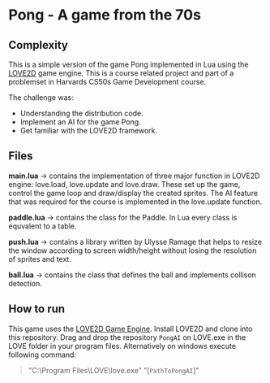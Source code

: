 # Pong - A game from the 70s
## Complexity
This is a simple version of the game Pong implemented in Lua using the [LOVE2D](https://love2d.org/) game engine. This is a course related project and part of a problemset in Harvards CS50s Game Development course.

The challenge was:
* Understanding the distribution code. 
* Implement an AI for the game Pong. 
* Get familiar with the LOVE2D framework. 

## Files
**main.lua** &rarr; 
contains the implementation of three major function in LOVE2D engine: love.load, love.update and love.draw. These set up the game, control the game loop and draw/display the created sprites. The AI feature that was required for the course is implemented in the love.update function.

**paddle.lua** &rarr; 
contains the class for the Paddle. In Lua every class is equvalent to a table.

**push.lua** &rarr;
contains a library written by Ulysse Ramage that helps to resize the window according to screen width/height without losing the resolution of sprites and text.

**ball.lua** &rarr; 
contains the class that defines the ball and implements collison detection.

## How to run
This game uses the [LOVE2D Game Engine](https://love2d.org/). Install LOVE2D and clone into this repository. Drag and drop the repository `PongAI` on LOVE.exe in the LOVE folder in your program files. Alternatively on windows execute following command:
>"C:\Program Files\LOVE\love.exe" "[`PathToPongAI`]"